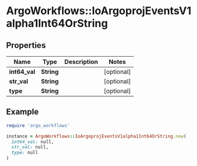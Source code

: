 # ArgoWorkflows::IoArgoprojEventsV1alpha1Int64OrString

## Properties

| Name | Type | Description | Notes |
| ---- | ---- | ----------- | ----- |
| **int64_val** | **String** |  | [optional] |
| **str_val** | **String** |  | [optional] |
| **type** | **String** |  | [optional] |

## Example

```ruby
require 'argo_workflows'

instance = ArgoWorkflows::IoArgoprojEventsV1alpha1Int64OrString.new(
  int64_val: null,
  str_val: null,
  type: null
)
```

